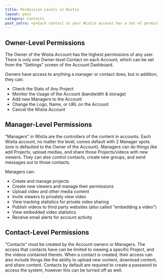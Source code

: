 ```yaml
---
title: Permission Levels in Wistia
layout: post
category: Contacts
post_intro: <p>Each contact in your Wistia account has a set of permissions.</p><p>These permissions set out the rules for how they can interact with the files in your account. In general, the permissions users can have are:</p><ul><li>Create Projects</li><li>Upload &amp; Download Media</li><li>Share Media/Projects</li><li>Track Stats and Account Usage Levels</li><li>Create New Contacts</li><li>Embed Videos</li></ul>
---
```



## Owner-Level Permissions

The Owner of the Wistia Account has the highest permissions of any user.  There is only one Owner-level Contact on each Account, which can be set from the "Settings" screen of the Account Dashboard.

Owners have access to anything a manager or contact does, but in addition, they can:

*  Check the Stats of Any Project
*  Monitor the Usage of the Account (bandwidth & storage)
*  Add new Managers to the Account
*  Change the Logo, Name, or URL on the Account
*  Cancel the Wistia Account

## Manager-Level Permissions

"Managers" in Wistia are the controllers of the content in accounts.  Each Wistia account, no matter the level, comes default with 2 Manager spots (one is defaulted to the Owner of the Account).  Managers can do things like add Projects, upload medias, and share those Projects/videos with new viewers.  They can also control contacts, create new groups, and send messages out to those contacts.

Managers can:

*  Create and manage projects
*  Create new viewers and manage their permissions
*  Upload video and other media content
*  Invite viewers to privately view video
*  View tracking statistics for private video sharing
*  Publish videos to third party websites (also called "embedding a video")
*  View embedded video statistics
*  Receive email alerts for account activity

## Contact-Level Permissions

"Contacts" must be created by the Account owners or Managers.  The access that contacts have can be limited to viewing a specific Project, and the videos contained therein.  When a contact is created, their access can also include things like the ability to upload new content, download content, and share content.  Contacts by default are required to create a password to access the system, however this can be turned off as well.
